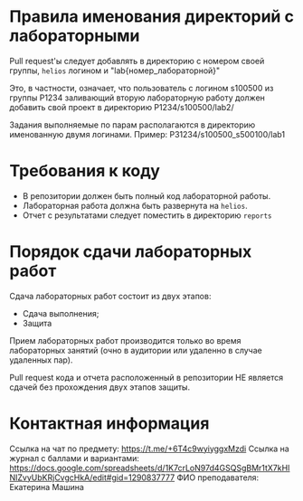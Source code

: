 # Правила именования директорий с лабораторными

Pull request'ы следует добавлять в директорию с номером своей группы, `helios` логином и "lab{номер_лабораторной}"

Это, в частности, означает, что пользователь с логином s100500 из группы P1234 заливающий вторую лабораторную работу должен добавить свой проект в директорию P1234/s100500/lab2/

Задания выполняемые по парам располагаются в директорию именованную двумя логинами. Пример: PЗ1234/s100500_s500100/lab1

# Требования к коду

* В репозитории должен быть полный код лабораторной работы. 
* Лабораторная работа должна быть развернута на `helios`.
* Отчет с результатами следует поместить в директорию `reports`

# Порядок сдачи лабораторных работ
Сдача лабораторных работ состоит из двух этапов:
* Сдача выполнения;
* Защита

Прием лабораторных работ производится только во время лабораторных занятий (очно в аудитории или удаленно в случае удаленных пар). 

Pull request кода и отчета расположенный в репозитории НЕ является сдачей без прохождения двух этапов защиты.

# Контактная информация
Ссылка на чат по предмету: https://t.me/+6T4c9wyiyggxMzdi
Cсылка на журнал с баллами и вариантами: https://docs.google.com/spreadsheets/d/1K7crLoN97d4GSQSgBMr1tX7kHINIZvyUbKRjCvgcHkA/edit#gid=1290837777
ФИО преподавателя: Екатерина Машина
